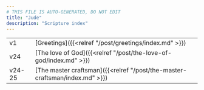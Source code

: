 ```yaml
---
# THIS FILE IS AUTO-GENERATED, DO NOT EDIT
title: "Jude"
description: "Scripture index"
---
```


|  |  |
| --- | --- |
| v1 | [Greetings]({{<relref "/post/greetings/index.md" >}}) |
| v24 | [The love of God]({{<relref "/post/the-love-of-god/index.md" >}}) |
| v24-25 | [The master craftsman]({{<relref "/post/the-master-craftsman/index.md" >}}) |
